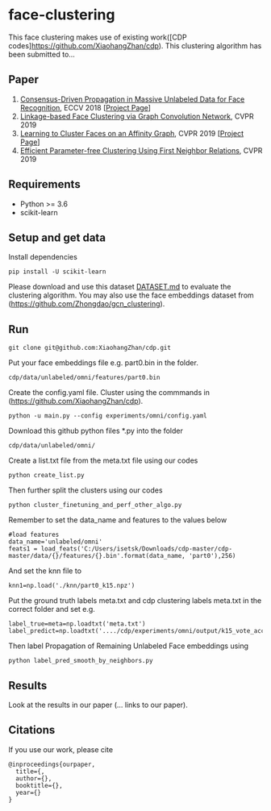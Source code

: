 # face-clustering

This face clustering makes use of existing work([CDP codes]https://github.com/XiaohangZhan/cdp). This clustering algorithm has been submitted to...

## Paper
1. [Consensus-Driven Propagation in Massive Unlabeled Data for Face Recognition](http://openaccess.thecvf.com/content_ECCV_2018/papers/Xiaohang_Zhan_Consensus-Driven_Propagation_in_ECCV_2018_paper.pdf), ECCV 2018 [[Project Page](http://mmlab.ie.cuhk.edu.hk/projects/CDP/)]
2. [Linkage-based Face Clustering via Graph Convolution Network](https://arxiv.org/abs/1903.11306), CVPR 2019
3. [Learning to Cluster Faces on an Affinity Graph](https://arxiv.org/abs/1904.02749), CVPR 2019 [[Project Page](http://yanglei.me/project/ltc)]
4. [Efficient Parameter-free Clustering Using First Neighbor Relations](http://openaccess.thecvf.com/content_CVPR_2019/papers/Sarfraz_Efficient_Parameter-Free_Clustering_Using_First_Neighbor_Relations_CVPR_2019_paper.pdf), CVPR 2019

## Requirements
* Python >= 3.6
* scikit-learn

## Setup and get data

Install dependencies
```
pip install -U scikit-learn
```
Please download and use this dataset [DATASET.md](https://github.com/yl-1993/learn-to-cluster/blob/master/DATASET.md) to evaluate the clustering algorithm. 
You may also use the face embeddings dataset from (https://github.com/Zhongdao/gcn_clustering).

## Run
```
git clone git@github.com:XiaohangZhan/cdp.git
```
Put your face embeddings file e.g. part0.bin in the folder.
```
cdp/data/unlabeled/omni/features/part0.bin
```
Create the config.yaml file.
Cluster using the commmands in (https://github.com/XiaohangZhan/cdp).
```
python -u main.py --config experiments/omni/config.yaml
```
Download this github python files *.py into the folder
```
cdp/data/unlabeled/omni/
```
Create a list.txt file from the meta.txt file using our codes
```
python create_list.py
```
Then further split the clusters using our codes
```
python cluster_finetuning_and_perf_other_algo.py
```
Remember to set the data_name and features to the values below 
```
#load features
data_name='unlabeled/omni'
feats1 = load_feats('C:/Users/isetsk/Downloads/cdp-master/cdp-master/data/{}/features/{}.bin'.format(data_name, 'part0'),256)
```
And set the knn file to 
```
knn1=np.load('./knn/part0_k15.npz')
```
Put the ground truth labels meta.txt and cdp clustering labels meta.txt in the correct folder and set e.g.
```
label_true=meta=np.loadtxt('meta.txt')
label_predict=np.loadtxt('..../cdp/experiments/omni/output/k15_vote_accept0_th0.7/sz600_step0.05/meta.txt')
```
Then label Propagation of Remaining Unlabeled Face embeddings using
```
python label_pred_smooth_by_neighbors.py
```

## Results
Look at the results in our paper (... links to our paper).

## Citations
If you use our work, please cite
```
@inproceedings{ourpaper,
  title={,
  author={},
  booktitle={},
  year={}
}
```
